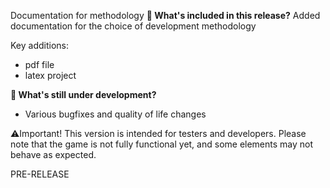 Documentation for methodology
**🔧 What's included in this release?**
Added documentation for the choice of development methodology

Key additions: 
- pdf file
- latex project

**🚧 What's still under development?**
- Various bugfixes and quality of life changes

⚠️Important! This version is intended for testers and developers. Please note that the game is not fully functional yet, and some elements may not behave as expected.

PRE-RELEASE
